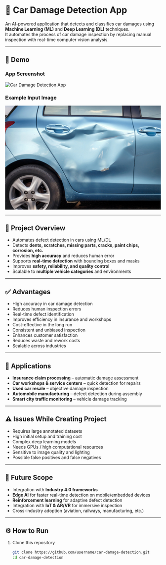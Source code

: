 # 🚗 Car Damage Detection App

An AI-powered application that detects and classifies car damages using **Machine Learning (ML)** and **Deep Learning (DL)** techniques.  
It automates the process of car damage inspection by replacing manual inspection with real-time computer vision analysis.

---

## 📸 Demo

### App Screenshot  
![Car Damage Detection App](Screenshot.png)

### Example Input Image  
![Damaged Car](Damaged_car.jpeg)

---

## 📖 Project Overview
- Automates defect detection in cars using ML/DL  
- Detects **dents, scratches, missing parts, cracks, paint chips, corrosion, etc.**  
- Provides **high accuracy** and reduces human error  
- Supports **real-time detection** with bounding boxes and masks  
- Improves **safety, reliability, and quality control**  
- Scalable to **multiple vehicle categories** and environments  

---

## ✅ Advantages
- High accuracy in car damage detection  
- Reduces human inspection errors  
- Real-time defect identification  
- Improves efficiency in insurance and workshops  
- Cost-effective in the long run  
- Consistent and unbiased inspection  
- Enhances customer satisfaction  
- Reduces waste and rework costs  
- Scalable across industries  

---

## 🔧 Applications
- **Insurance claim processing** – automatic damage assessment  
- **Car workshops & service centers** – quick detection for repairs  
- **Used car resale** – objective damage inspection  
- **Automobile manufacturing** – defect detection during assembly  
- **Smart city traffic monitoring** – vehicle damage tracking  

---

## ⚠️ Issues While Creating Project
- Requires large annotated datasets  
- High initial setup and training cost  
- Complex deep learning models  
- Needs GPUs / high computational resources  
- Sensitive to image quality and lighting  
- Possible false positives and false negatives  

---

## 🚀 Future Scope
- Integration with **Industry 4.0 frameworks**  
- **Edge AI** for faster real-time detection on mobile/embedded devices  
- **Reinforcement learning** for adaptive defect detection  
- Integration with **IoT & AR/VR** for immersive inspection  
- Cross-industry adoption (aviation, railways, manufacturing, etc.)  

---

## ⚙️ How to Run
1. Clone this repository  
   ```bash
   git clone https://github.com/username/car-damage-detection.git
   cd car-damage-detection
